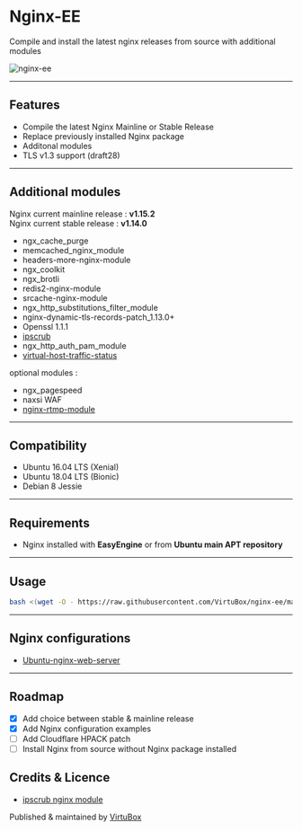 # Nginx-EE

Compile and install the latest nginx releases from source with additional modules

![nginx-ee](https://raw.githubusercontent.com/VirtuBox/nginx-ee/master/nginx-ee.png)

---

## Features

* Compile the latest Nginx Mainline or Stable Release
* Replace previously installed Nginx package
* Additonal modules
* TLS v1.3 support (draft28)

---

## Additional modules

Nginx current mainline release : **v1.15.2**  
Nginx current stable release : **v1.14.0**

* ngx_cache_purge
* memcached_nginx_module
* headers-more-nginx-module
* ngx_coolkit
* ngx_brotli
* redis2-nginx-module
* srcache-nginx-module
* ngx_http_substitutions_filter_module
* nginx-dynamic-tls-records-patch_1.13.0+
* Openssl 1.1.1
* [ipscrub](http://www.ipscrub.org/)
* ngx_http_auth_pam_module
* [virtual-host-traffic-status](https://github.com/vozlt/nginx-module-vts)

optional modules :

* ngx_pagespeed
* naxsi WAF
* [nginx-rtmp-module](https://github.com/arut/nginx-rtmp-module)

---

## Compatibility

* Ubuntu 16.04 LTS (Xenial)
* Ubuntu 18.04 LTS (Bionic)
* Debian 8 Jessie

---

## Requirements

* Nginx installed with **EasyEngine** or from **Ubuntu main APT repository**

---

## Usage

```bash
bash <(wget -O - https://raw.githubusercontent.com/VirtuBox/nginx-ee/master/nginx-build.sh)
```

---

## Nginx configurations

* [Ubuntu-nginx-web-server](https://github.com/VirtuBox/ubuntu-nginx-web-server/tree/master/etc/nginx)

---

## Roadmap

* [x] Add choice between stable & mainline release
* [x] Add Nginx configuration examples
* [ ] Add Cloudflare HPACK patch
* [ ] Install Nginx from source without Nginx package installed

## Credits & Licence

* [ipscrub nginx module](http://ipscrub.org/)

Published & maintained by <a href="https://virtubox.net" title="VirtuBox">VirtuBox</a>